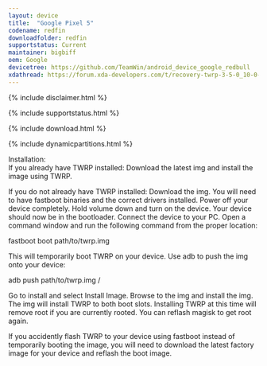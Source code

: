 ```yaml
---
layout: device
title:  "Google Pixel 5"
codename: redfin
downloadfolder: redfin
supportstatus: Current
maintainer: bigbiff
oem: Google
devicetree: https://github.com/TeamWin/android_device_google_redbull
xdathread: https://forum.xda-developers.com/t/recovery-twrp-3-5-0_10-0-teamwin-recovery-project-redfin-testing.4240711/
---
```


{% include disclaimer.html %}

{% include supportstatus.html %}

{% include download.html %}

{% include dynamicpartitions.html %}

<div class='page-heading'>Installation:</div>
If you already have TWRP installed:
Download the latest img and install the image using TWRP.

If you do not already have TWRP installed:
Download the img. You will need to have fastboot binaries and the correct drivers installed. Power off your device completely. Hold volume down and turn on the device. Your device should now be in the bootloader. Connect the device to your PC. Open a command window and run the following command from the proper location:

fastboot boot path/to/twrp.img

This will temporarily boot TWRP on your device. Use adb to push the img onto your device:

adb push path/to/twrp.img /

Go to install and select Install Image. Browse to the img and install the img. The img will install TWRP to both boot slots. Installing TWRP at this time will remove root if you are currently rooted. You can reflash magisk to get root again.

If you accidently flash TWRP to your device using fastboot instead of temporarily booting the image, you will need to download the latest factory image for your device and reflash the boot image.
